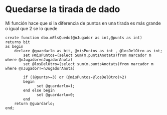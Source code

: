 # Quedarse la tirada de dado
Mi función hace que si la diferencia de puntos en una tirada es más grande o igual que 2 se lo quede
```
create function dbo.mElsQuedo(@nJugador as int,@punts as int)
returns bit
as begin
    declare @guardarlo as bit, @misPuntos as int , @losDelOtro as int;
        set @misPuntos=(select Sum(m.puntsAnotats)from marcador m where @nJugador=nJugadorAnota)
        set @losDelOtro=(select sum(m.puntsAnotats)from marcador m where @nJugador!=nJugadorAnota)
    
        if ((@punts>=3) or (@misPuntos-@losDelOtro)>2)
        begin
              set @guardarlo=1;
        end else begin
              set @guardarlo=0;
        end
    return @guardarlo;
end;
```
